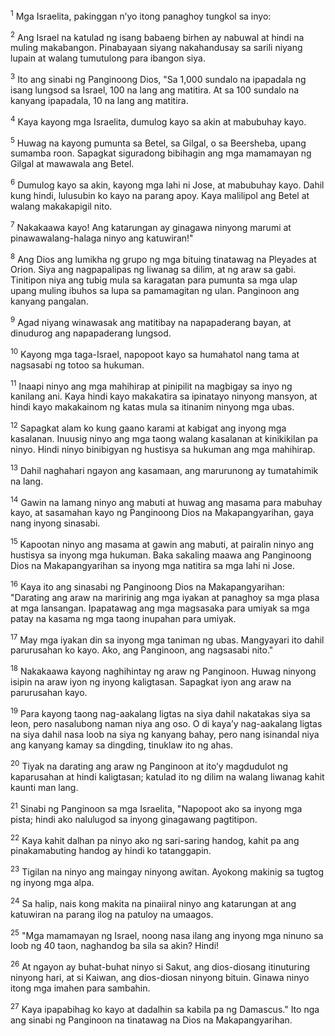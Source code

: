 <sup>1</sup>
Mga Israelita, pakinggan nʼyo itong panaghoy tungkol sa inyo: 

<sup>2</sup>
Ang Israel na katulad ng isang babaeng birhen ay nabuwal at hindi na muling makabangon. Pinabayaan siyang nakahandusay sa sarili niyang lupain at walang tumutulong para ibangon siya. 

<sup>3</sup>
Ito ang sinabi ng Panginoong Dios, "Sa 1,000 sundalo na ipapadala ng isang lungsod sa Israel, 100 na lang ang matitira. At sa 100 sundalo na kanyang ipapadala, 10 na lang ang matitira. 

<sup>4</sup>
Kaya kayong mga Israelita, dumulog kayo sa akin at mabubuhay kayo. 

<sup>5</sup>
Huwag na kayong pumunta sa Betel, sa Gilgal, o sa Beersheba, upang sumamba roon. Sapagkat siguradong bibihagin ang mga mamamayan ng Gilgal at mawawala ang Betel. 

<sup>6</sup>
Dumulog kayo sa akin, kayong mga lahi ni Jose, at mabubuhay kayo. Dahil kung hindi, lulusubin ko kayo na parang apoy. Kaya malilipol ang Betel at walang makakapigil nito. 

<sup>7</sup>
Nakakaawa kayo! Ang katarungan ay ginagawa ninyong marumi at pinawawalang-halaga ninyo ang katuwiran!" 

<sup>8</sup>
Ang Dios ang lumikha ng grupo ng mga bituing tinatawag na Pleyades at Orion. Siya ang nagpapalipas ng liwanag sa dilim, at ng araw sa gabi. Tinitipon niya ang tubig mula sa karagatan para pumunta sa mga ulap upang muling ibuhos sa lupa sa pamamagitan ng ulan. Panginoon ang kanyang pangalan. 

<sup>9</sup>
Agad niyang winawasak ang matitibay na napapaderang bayan, at dinudurog ang napapaderang lungsod. 

<sup>10</sup>
Kayong mga taga-Israel, napopoot kayo sa humahatol nang tama at nagsasabi ng totoo sa hukuman. 

<sup>11</sup>
Inaapi ninyo ang mga mahihirap at pinipilit na magbigay sa inyo ng kanilang ani. Kaya hindi kayo makakatira sa ipinatayo ninyong mansyon, at hindi kayo makakainom ng katas mula sa itinanim ninyong mga ubas. 

<sup>12</sup>
Sapagkat alam ko kung gaano karami at kabigat ang inyong mga kasalanan. Inuusig ninyo ang mga taong walang kasalanan at kinikikilan pa ninyo. Hindi ninyo binibigyan ng hustisya sa hukuman ang mga mahihirap. 

<sup>13</sup>
Dahil naghahari ngayon ang kasamaan, ang marurunong ay tumatahimik na lang. 

<sup>14</sup>
Gawin na lamang ninyo ang mabuti at huwag ang masama para mabuhay kayo, at sasamahan kayo ng Panginoong Dios na Makapangyarihan, gaya nang inyong sinasabi. 

<sup>15</sup>
Kapootan ninyo ang masama at gawin ang mabuti, at pairalin ninyo ang hustisya sa inyong mga hukuman. Baka sakaling maawa ang Panginoong Dios na Makapangyarihan sa inyong mga natitira sa mga lahi ni Jose. 

<sup>16</sup>
Kaya ito ang sinasabi ng Panginoong Dios na Makapangyarihan: "Darating ang araw na maririnig ang mga iyakan at panaghoy sa mga plasa at mga lansangan. Ipapatawag ang mga magsasaka para umiyak sa mga patay na kasama ng mga taong inupahan para umiyak. 

<sup>17</sup>
May mga iyakan din sa inyong mga taniman ng ubas. Mangyayari ito dahil parurusahan ko kayo. Ako, ang Panginoon, ang nagsasabi nito." 

<sup>18</sup>
Nakakaawa kayong naghihintay ng araw ng Panginoon. Huwag ninyong isipin na araw iyon ng inyong kaligtasan. Sapagkat iyon ang araw na parurusahan kayo. 

<sup>19</sup>
Para kayong taong nag-aakalang ligtas na siya dahil nakatakas siya sa leon, pero nasalubong naman niya ang oso. O di kayaʼy nag-aakalang ligtas na siya dahil nasa loob na siya ng kanyang bahay, pero nang isinandal niya ang kanyang kamay sa dingding, tinuklaw ito ng ahas. 

<sup>20</sup>
Tiyak na darating ang araw ng Panginoon at itoʼy magdudulot ng kaparusahan at hindi kaligtasan; katulad ito ng dilim na walang liwanag kahit kaunti man lang.

<sup>21</sup>
Sinabi ng Panginoon sa mga Israelita, "Napopoot ako sa inyong mga pista; hindi ako nalulugod sa inyong ginagawang pagtitipon. 

<sup>22</sup>
Kaya kahit dalhan pa ninyo ako ng sari-saring handog, kahit pa ang pinakamabuting handog ay hindi ko tatanggapin. 

<sup>23</sup>
Tigilan na ninyo ang maingay ninyong awitan. Ayokong makinig sa tugtog ng inyong mga alpa. 

<sup>24</sup>
Sa halip, nais kong makita na pinaiiral ninyo ang katarungan at ang katuwiran na parang ilog na patuloy na umaagos. 

<sup>25</sup>
"Mga mamamayan ng Israel, noong nasa ilang ang inyong mga ninuno sa loob ng 40 taon, naghandog ba sila sa akin? Hindi! 

<sup>26</sup>
At ngayon ay buhat-buhat ninyo si Sakut, ang dios-diosang itinuturing ninyong hari, at si Kaiwan, ang dios-diosan ninyong bituin. Ginawa ninyo itong mga imahen para sambahin. 

<sup>27</sup>
Kaya ipapabihag ko kayo at dadalhin sa kabila pa ng Damascus." Ito nga ang sinabi ng Panginoon na tinatawag na Dios na Makapangyarihan.